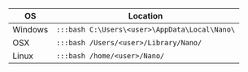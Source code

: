 | **OS**  | **Location** |
|---------|--------------|
| Windows | `:::bash C:\Users\<user>\AppData\Local\Nano\` |
| OSX     | `:::bash /Users/<user>/Library/Nano/ ` |
| Linux   | `:::bash /home/<user>/Nano/ ` |